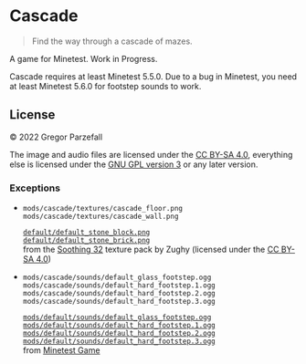 # Cascade

> Find the way through a cascade of mazes.

A game for Minetest. Work in Progress.

Cascade requires at least Minetest 5.5.0. Due to a bug in Minetest, you need at least Minetest 5.6.0 for footstep sounds to work.

## License

© 2022 Gregor Parzefall

The image and audio files are licensed under the [CC BY-SA 4.0](https://creativecommons.org/licenses/by-sa/4.0/), everything else is licensed under the [GNU GPL version 3](https://www.gnu.org/licenses/gpl-3.0.html) or any later version.

### Exceptions

-   `mods/cascade/textures/cascade_floor.png`  
    `mods/cascade/textures/cascade_wall.png`

    [`default/default_stone_block.png`](https://gitlab.com/zughy-friends-minetest/soothing-32/-/blob/3d27660b6b5d5b87fc68b0cc523048b1ef00e733/default/default_stone_block.png)  
    [`default/default_stone_brick.png`](https://gitlab.com/zughy-friends-minetest/soothing-32/-/blob/3d27660b6b5d5b87fc68b0cc523048b1ef00e733/default/default_stone_brick.png)  
    from the [Soothing 32](https://gitlab.com/zughy-friends-minetest/soothing-32/) texture pack by Zughy (licensed under the [CC BY-SA 4.0](https://creativecommons.org/licenses/by-sa/4.0/))

-   `mods/cascade/sounds/default_glass_footstep.ogg`  
    `mods/cascade/sounds/default_hard_footstep.1.ogg`  
    `mods/cascade/sounds/default_hard_footstep.2.ogg`  
    `mods/cascade/sounds/default_hard_footstep.3.ogg`

    [`mods/default/sounds/default_glass_footstep.ogg`](https://github.com/minetest/minetest_game/blob/99a719309559b632af65756f380496aa269d4b4a/mods/default/sounds/default_glass_footstep.ogg)  
    [`mods/default/sounds/default_hard_footstep.1.ogg`](https://github.com/minetest/minetest_game/blob/99a719309559b632af65756f380496aa269d4b4a/mods/default/sounds/default_hard_footstep.1.ogg)  
    [`mods/default/sounds/default_hard_footstep.2.ogg`](https://github.com/minetest/minetest_game/blob/99a719309559b632af65756f380496aa269d4b4a/mods/default/sounds/default_hard_footstep.2.ogg)  
    [`mods/default/sounds/default_hard_footstep.3.ogg`](https://github.com/minetest/minetest_game/blob/99a719309559b632af65756f380496aa269d4b4a/mods/default/sounds/default_hard_footstep.3.ogg)  
    from [Minetest Game](https://github.com/minetest/minetest_game)
